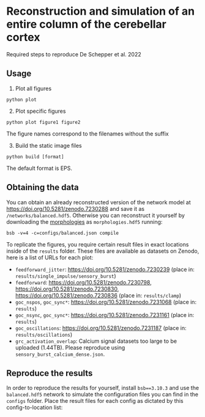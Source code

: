 # Reconstruction and simulation of an entire column of the cerebellar cortex

Required steps to reproduce De Schepper et al. 2022

## Usage

1. Plot all figures

```
python plot
```

2. Plot specific figures

```
python plot figure1 figure2
```

The figure names correspond to the filenames without the suffix

3. Build the static image files

```
python build [format]
```

The default format is EPS.

## Obtaining the data

You can obtain an already reconstructed version of the network model at https://doi.org/10.5281/zenodo.7230288 and save it as `/networks/balanced.hdf5`. Otherwise you can reconstruct it yourself by downloading the [morphologies](https://doi.org/10.5281/zenodo.7230455) as `morphologies.hdf5` running:

```
bsb -v=4 -c=configs/balanced.json compile
```

To replicate the figures, you require certain result files in exact locations inside of the `results` folder. These files are available as datasets on Zenodo, here is a list of URLs for each plot:

* `feedforward_jitter`: https://doi.org/10.5281/zenodo.7230239 (place in: `results/single_impulse/sensory_burst`)
* `feedforward`: https://doi.org/10.5281/zenodo.7230798, https://doi.org/10.5281/zenodo.7230830, https://doi.org/10.5281/zenodo.7230836 (place in: `results/clamp`)
* `goc_nspos`, `goc_sync*`: https://doi.org/10.5281/zenodo.7231068 (place in: `results`)
* `goc_nsync`, `goc_sync*`: https://doi.org/10.5281/zenodo.7231161 (place in: `results`)
* `goc_oscillations`: https://doi.org/10.5281/zenodo.7231187 (place in: `results/oscillations`)
* `grc_activation_overlap`: Calcium signal datasets too large to be uploaded (1.44TB). Please reproduce using `sensory_burst_calcium_dense.json`.

## Reproduce the results

In order to reproduce the results for yourself, install `bsb==3.10.3` and use the `balanced.hdf5` network to simulate the configuration files you can find in the `configs` folder. Place the result files for each config as dictated by this config-to-location list:

<placeholder>
